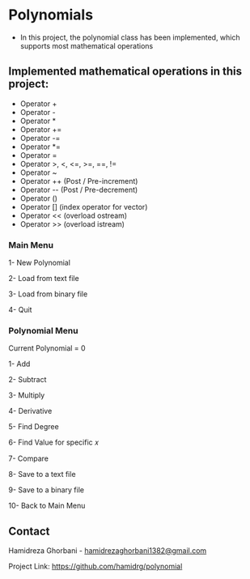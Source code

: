 # Polynomials
* In this project, the polynomial class has been implemented, which supports most mathematical operations

## Implemented mathematical operations in this project:
*  Operator +
* Operator -
* Operator *
* Operator +=
* Operator -=
*  Operator *=
* Operator =
* Operator >, <, <=, >=, ==, !=
* Operator ~
* Operator ++ (Post / Pre-increment)
* Operator -- (Post / Pre-decrement)
* Operator ()
* Operator [] (index operator for vector)
* Operator << (overload ostream)
* Operator >> (overload istream)

### Main Menu
1- New Polynomial

2- Load from text file

3- Load from binary file

4- Quit

### Polynomial Menu

Current Polynomial = 0

1- Add

2- Subtract

3- Multiply

4- Derivative

5- Find Degree

6- Find Value for specific 𝑥

7- Compare

8- Save to a text file

9- Save to a binary file

10- Back to Main Menu

## Contact
Hamidreza Ghorbani - hamidrezaghorbani1382@gmail.com

Project Link: https://github.com/hamidrg/polynomial
